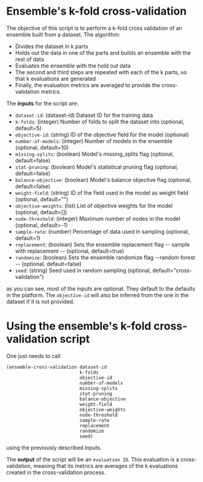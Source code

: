 # Ensemble's k-fold cross-validation

The objective of this script is to perform a k-fold cross validation of an
ensemble built from a dataset. The algorithm:

- Divides the dataset in k parts
- Holds out the data in one of the parts and builds an ensemble with the rest
  of data
- Evaluates the ensemble with the hold out data
- The second and third steps are repeated with each of the k parts, so that
  k evaluations are generated
- Finally, the evaluation metrics are averaged to provide the cross-validation
  metrics.

The **inputs** for the script are:

* `dataset-id`: (dataset-id) Dataset ID for the training data
* `k-folds`: (integer) Number of folds to split the dataset into (optional, default=5)
* `objective-id`: (string) ID of the objective field for the model (optional)
* `number-of-models`: (integer) Number of models in the ensemble (optional, default=10)
* `missing-splits`: (boolean) Model's missing_splits flag (optional, default=false)
* `stat-pruning`: (boolean) Model's statistical pruning flag (optional, default=false)
* `balance-objective`: (boolean) Model's balance objective flag (optional, default=false)
* `weight-field`: (string) ID of the field used in the model as weight field (optional, default="")
* `objective-weights`: (list) List of objective weights for the model (optional, default=[])
* `node-threshold`: (integer) Maximum number of nodes in the model (optional, default=-1)
* `sample-rate`: (number) Percentage of data used in sampling (optional, default=1)
* `replacement`: (boolean) Sets the ensemble replacement flag -- sample with replacement -- (optional, default=true)
* `randomize`: (boolean) Sets the ensemble randomize flag --random forest -- (optional, default=false)
* `seed`: (string) Seed used in random sampling (optional, default="cross-validation")

as you can see, most of the inputs are optional. They default to the defaults
in the platform. The `objective-id` will also be inferred from the one in
the dataset if it is not provided.

# Using the ensemble's k-fold cross-validation script

One just needs to call

```
(ensemble-cross-validation dataset-id
                           k-folds
                           objective-id
                           number-of-models
                           missing-splits
                           stat-pruning
                           balance-objective
                           weight-field
                           objective-weights
                           node-threshold
                           sample-rate
                           replacement
                           randomize
                           seed)
```

using the previously described inputs.

The **output** of the script will be an `evaluation ID`. This evaluation is a
cross-validation, meaning that its metrics are averages of the k evaluations
created in the cross-validation process.
